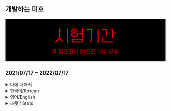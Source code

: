 <!--
**alfksj/alfksj** is a ✨ _special_ ✨ repository because its `README.md` (this file) appears on your GitHub profile.

Here are some ideas to get you started:

- 🔭 I’m currently working on ...
- 🌱 I’m currently learning ...
- 👯 I’m looking to collaborate on ...
- 🤔 I’m looking for help with ...
- 💬 Ask me about ...
- 📫 How to reach me: ...
- 😄 Pronouns: ...
- ⚡ Fun fact: ...
-->
## 개발하는 미호

![](./imgs/exam.png)
### 2021/07/17 ~ 2022/07/17

<details>
<summary>나에 대해서</summary>
<div markdown="1">
  
```javascript
  ((+[])[([][(![]+[])[+[]]+([![]]+[][[]])[+!+[]+[+[]]]+(![]+[])
  [!+[]+!+[]]+(!![]+[])[+[]]+(!![]+[])[!+[]+!+[]+!+[]]+(!![]+[]
  )[+!+[]]]+[])[!+[]+!+[]+!+[]]+(!![]+[][(![]+[])[+[]]+([![]]+[
                                                      ][[]])[+!
                                                      +[]+[+[]]
                                                      ]+(![]+[]
                                                      )[!+[]+!+
                                                      []]+(!![]
                                                      +[])[+[]]
                                                      +(!![]+[]
                                                      )[!+[]+!+

[]+!+[]]+(!![]+[])[+!+[]]])[+!+[]+[+[]]]+([][[]]+[])[+!+[]]+(![]+
[])[!+[]+!+[]+!+[]]+(!![]+[])[+[]]+(!![]+[])[+!+[]]+([][[]]+[])[+
                            []]+([][
                            (![]+[])
                            [+[]]+([
                            ![]]+[][
                            []])[+!+
                            []+[+[]]



]+(![]+[])[!+[]+!+[]]+(!![]+[])[+[]]+(!![]+[])[!+[        ]+!+[]+!+[
]]+(!![]+[])[+!+[]]]+[])[!+[]+!+[]+!+[]]+(!![]+[])        [+[]]+(!![
]+[][(![]+[])[+[]]+([![]]+[][[]])[+!+[]+[+[]]]+(![        ]+[])[!+[]
+!+[]]+(!![]+[]                    )[+[]]+(!![]+[]        )[!+[]+!+[
]+!+[]]+(!![]+[                    ])[+!+[]]])[+!+        []+[+[]]]+
(!![]+[])[+!+[]                    ]]+[])[+!![]+[+        !![]]]+([!
[]]+[][[]])[+!+                    []+[+[]]]+(+(+!        ![]+[+[]]+
[+!+[]]))[(!![]                    +[])[+![]]+([!!        []]+[][(![
]+[])[+![]]+(![                    ]+[])[+!+[]+!+[        ]]+(![]+[]
)[+!+[]]+(!![]+                    [])[+[]]])[+!![        ]+[+![]]]+
(+[]+([]+[])[([                    ][(![]+[])[+[]]        +([![]]+[]
[[]])[+!+[]+[+[                    ]]]+(![]+[])[!+        []+!+[]]+(
!![]+[])[+[]]+(                    !![]+[])[!+[]+!        +[]+!+[]]+
(!![]+[])[+!+[]                    ]]+[])[!+[]+!+[        ]+!+[]]+(!
![]+[][(![]+[])                    [+[]]+([![]]+[]        [[]])[+!+[
]+[+[]]]+(![]+[                    ])[!+[]+!+[]]+(        !![]+[])[+
[]]+(!![]+[])[!                    +[]+!+[]+!+[]]+        (!![]+[])[
+!+[]]])[+!+[]+                    [+[]]]+([][[]]+        [])[+!+[]]
+(![]+[])[!+[]+!+[]+!+[]]+(!![]+[])[+[]]+(!![]+[])        [+!+[]]+([
][[]]+[])[+[]]+([][(![]+[])[+[]]+([![]]+[][[]])[+!        +[]+[+[]]]
+(![]+[])[!+[]+!+[]]+(!![]+[])[+[]]+(!![]+[])[!+[]        +!+[]+!+[]



                    ]+(!![]+[])[+!+[]]]+
                    [])[!+[]+!+[]+!+[]]+
                    (!![]+[])[+[]]+(!![]
  +[][(![]+[])[+[]]+([![]]+[][[]])[+!+[]+[+[]]]+(![]+[])[!
  +[]+!+[]]+(!![]+[])[+[]]+(!![]+[])[!+[]+!+[]+!+[]]+(!![]
  +[])[+!+[]]])[+!+[]+[+[]]]+(!![]+[])[+!+[]]]+[])[(+!![])

                        +[+![]]]+(!!
            []+[])[+[]]+(!![    ]+[])[+!![]]+((!
      [])+([][[]]+                        []))[(+!![])
      +[+[]]]+((![                        ])+([][[]]+[
            ]))[+!![]+[+!![     ]]]+(![]+[+![]]+
                        ([]+[])[([][
                            
                          (![]+[])
                          [+[]]+([
  ![]]+[][[]])[+!+[]+[+[]]]+(![]+[])[!+[]+!+[]]+(!![]+[])[
  +[]]+(!![]+[])[!+[]+!+[]+!+[]]+(!![]+[])[+!+[]]]+[])[!+[
  ]+!+[]+!+[]]+(!![]+[][(![]+[])[+[]]+([![]]+[][[]])[+!+[]



    +[+[]]]+(![]+[])[!+[]+!+[]]+(               !![]+[])[+[]]+(!![]+
    [])[!+[]+!+[]+!+[]]+(!![]+[])          [+!+[]]])[+!+[]+[+[]]
            ]+([][[]]+[])              [+!+[]]+(![]+[])[!+[]
            +!+[]+!+[]]+(            !![]+[])[+[]]+(!![]+[
            ])[+!+[]]+([]          [[]]+[])[+[]]+([][(![
            ]+[])[+[]]+([          ![]]+[][[]])[+!+[]+[+
            []]]+(![]+[])            [!+[]+!+[]]+(!![]+[])
            [+[]]+(!![]+[              ])[!+[]+!+[]+!+[]
            ]+(!![]+[])[+                  !+[]]]+[])[!+[]+!
            +[]+!+[]]+(!!                      []+[])[+[]]+(!![]
           +[][(![]+[])[                           +[]]+([![]]+[][[]
          ])[+!+[]+[+[]                          ]]+(![]+[])[!+[]+
        !+[]]+(!![]+[                          ])[+[]]+(!![]+[])
      [!+[]+!+[]+!+                        []]+(!![]+[])[+!+
    []]])[+!+[]+[                      +[]]]+(!![]+[])[+
  !+[]]])[+!+[]                    +!+[]+[+[]]]](+!+[]
    

+!+[]+[+!+[]])[+!+[]]+(!![]+[][(![]+[])[+[]]+(![]+([][[]]+[]))[+!+
[]+[+[]]]+(![]+[])[+!+[]+!+[]]+(![]+[])[+!+[]+!+[]]])[+!+[]+[+[]]]
```
</div>
</details>

<details>
<summary>한국어/Korean</summary>
<div markdown="1">

## 안녕하시오 저는 미호이옵니다.
#### 한국에서 개발하는 학생이옵니다.
  ## 언어(혹은 프레임워크)
> 다룰 줄 아옵니다:
> * C/C++
> * C#
> * Java
> * Python
> * Javascript
> * Node.js
> * ~~HTML~~
>
> 읽을 줄 아옵니다:
> * Lua
> * Assembly x64
> * Kotlin
> * ~~아희~~
> 
> 공부할 예정이옵니다:
> * 인공지능
> * 보안

## 관심사
> * 인공지능
> * 보안
> * 컴퓨터 로우레벨
</div>
</details>

<details>
<summary>영어/English</summary>
<div markdown="1">

## About me
#### Hello, I'm miho who study programmings in Republic of Korea.

## Languages(or frameworks)
> I capable of:
> * C/C++
> * C#
> * Java
> * Python
> * Javascript
> * Node.js
> * ~~HTML~~
>
> Learning(or understandable):
> * Lua
> * Assembly x64
> * Kotlin
> 
> Maybe tomorrow
> * Artificial Intelligence
> * Computer Security

## Interests
> * Artificial Intelligence
> * Computer Security
> * Computer low level
</div>
</details>

<details>
<summary>스탯 / Stats</summary>
<div markdown="1">
  
## 스탯 / Stats
![Contribution](https://github-readme-stats.vercel.app/api?username=miho73&cache_seconds=60&count_private=true&show_icons=true&theme=algolia&include_all_commits=true&count_private=true)

![Language](https://github-readme-stats.vercel.app/api/top-langs/?username=miho73&cache_seconds=60&theme=algolia)
</div>
</details>
